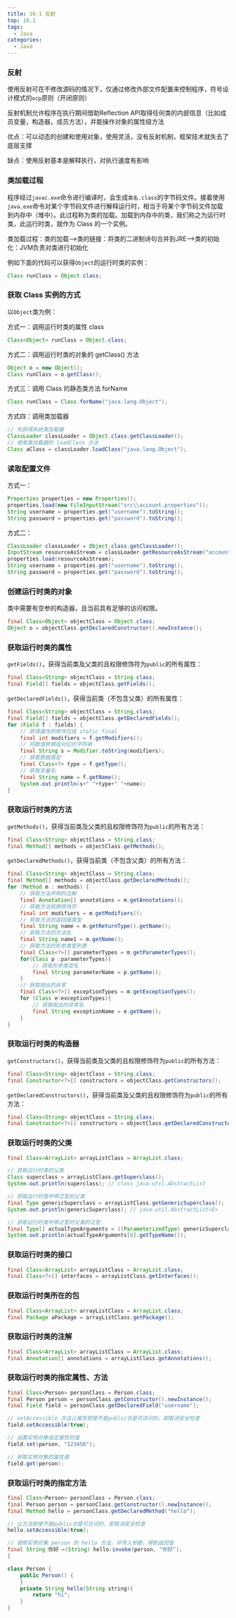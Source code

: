 ```yaml
---
title: 16-1 反射
top: 16.1
tags:
  - Java
categories:
  - Java
---
```


### 反射

使用反射可在不修改源码的情况下，仅通过修改外部文件配置来控制程序，符号设计模式的`ocp`原则（开闭原则）

反射机制允许程序在执行期间借助Reflection API取得任何类的内部信息（比如成员变量，构造器，成员方法），并能操作对象的属性级方法

优点：可以动态的创建和使用对象，使用灵活，没有反射机制，框架技术就失去了底层支撑

缺点：使用反射基本是解释执行，对执行速度有影响

### 类加载过程

程序经过`javac.exe`命令进行编译时，会生成`类名.class`的字节码文件。接着使用`java.exe`命令对某个字节码文件进行解释运行时，相当于将某个字节码文件加载到内存中（堆中）。此过程称为类的加载。加载到内存中的类，我们称之为运行时类，此运行时类，就作为 Class 的一个实例。

类加载过程：类的加载⟶类的链接：将类的二进制诗句合并到JRE⟶类的初始化：JVM负责对类进行初始化

例如下面的代码可以获得`Object`的运行时类的实例：

```java
Class runClass = Object.class;
```

### 获取 Class 实例的方式

以`Object`类为例：

方式一：调用运行时类的属性 class

```java
Class<Object> runClass = Object.class;
```

方式二：调用运行时类的对象的 getClass() 方法

```java
Object o = new Object();
Class runClass = o.getClass();
```

方式三：调用 Class 的静态类方法 forName

```java
Class runClass = Class.forName("java.lang.Object");
```

方式四：调用类加载器

```java
// 先获得系统类加载器 
ClassLoader classLoader = Object.class.getClassLoader();
// 使用类加载器的 loadClass 方法
Class aClass = classLoader.loadClass("java.lang.Object");
```

### 读取配置文件

方式一：

```java
Properties properties = new Properties();
properties.load(new FileInputStream("src\\account.properties"));
String username = properties.get("username").toString();
String password = properties.get("password").toString();
```

方式二：

```java
ClassLoader classLoader = Object.class.getClassLoader();
InputStream resourceAsStream = classLoader.getResourceAsStream("account.properties");
properties.load(resourceAsStream);
String username = properties.get("username").toString();
String password = properties.get("password").toString();
```

### 创建运行时类的对象

类中需要有空参的构造器，且当前具有足够的访问权限。

```java
final Class<Object> objectClass = Object.class;
Object o = objectClass.getDeclaredConstructor().newInstance();
```

### 获取运行时类的属性

`getFields()`，获得当前类及父类的且权限修饰符为`public`的所有属性：

```java
final Class<String> objectClass = String.class;
final Field[] fields = objectClass.getFields();
```

`getDeclaredFields()`，获得当前类（不包含父类）的所有属性：

```java
final Class<String> objectClass = String.class;
final Field[] fields = objectClass.getDeclaredFields();
for (Field f : fields) {
    // 获得属性的修饰包括 static final
    final int modifiers = f.getModifiers();
    // 将数值转换成对应的字符串
    final String s = Modifier.toString(modifiers);
    // 获取数据类型
    final Class<?> type = f.getType();
    // 获取变量名
    final String name = f.getName();
    System.out.println(s+" "+type+" "+name);
}
```

### 获取运行时类的方法

`getMethods()`，获得当前类及父类的且权限修饰符为`public`的所有方法：

```java
final Class<String> objectClass = String.class;
final Method[] methods = objectClass.getMethods();
```

`getDeclaredMethods()`，获得当前类（不包含父类）的所有方法：

```java
final Class<String> objectClass = String.class;
final Method[] methods = objectClass.getDeclaredMethods();
for (Method m : methods) {
    // 获取方法声明的注解
    final Annotation[] annotations = m.getAnnotations();
    // 获取方法权限修饰符
    final int modifiers = m.getModifiers();
    // 获取方法的返回值类型
    final String name = m.getReturnType().getName();
    // 获取方法的方法名
    final String name1 = m.getName();
    // 获取方法的形参类型列表
    final Class<?>[] parameterTypes = m.getParameterTypes();
    for(Class p :parameterTypes){
        // 获取形参类型名
        final String parameterName = p.getName();
    }
    // 获取抛出的异常
    final Class<?>[] exceptionTypes = m.getExceptionTypes();
    for (Class e:exceptionTypes){
        // 获取抛出的异常名
        final String exceptionName = e.getName();
    }
}
```

### 获取运行时类的构造器

`getConstructors()`，获得当前类及父类的且权限修饰符为`public`的所有方法：

```java
final Class<String> objectClass = String.class;
final Constructor<?>[] constructors = objectClass.getConstructors();
```

`getDeclaredConstructors()`，获得当前类及父类的且权限修饰符为`public`的所有方法：

```java
final Class<String> objectClass = String.class;
final Constructor<?>[] constructors = objectClass.getDeclaredConstructors();
```

### 获取运行时类的父类

```java
final Class<ArrayList> arrayListClass = ArrayList.class;

// 获取运行时类的父类
Class superclass = arrayListClass.getSuperclass();
System.out.println(superclass); // class java.util.AbstractList

// 获取运行时类中带泛型的父类
final Type genericSuperclass = arrayListClass.getGenericSuperclass();
System.out.println(genericSuperclass); // java.util.AbstractList<E>

// 获取运行时类中带泛型的父类的泛型
final Type[] actualTypeArguments = ((ParameterizedType) genericSuperclass).getActualTypeArguments();
System.out.println(actualTypeArguments[0].getTypeName());
```

### 获取运行时类的接口

```java
final Class<ArrayList> arrayListClass = ArrayList.class;
final Class<?>[] interfaces = arrayListClass.getInterfaces();
```

### 获取运行时类所在的包

```java
final Class<ArrayList> arrayListClass = ArrayList.class;
final Package aPackage = arrayListClass.getPackage();
```

### 获取运行时类的注解

```java
final Class<ArrayList> arrayListClass = ArrayList.class;
final Annotation[] annotations = arrayListClass.getAnnotations();
```

### 获取运行时类的指定属性、方法

```java
final Class<Person> personClass = Person.class;
final Person person = personClass.getConstructor().newInstance();
final Field field = personClass.getDeclaredField("username");

// setAccessible 方法让属性即使不是public也是可访问的，即取消安全检查
field.setAccessible(true);

// 设置实例对象指定属性的值
field.set(person, "123456");

// 获取实例对象的属性值
field.get(person);
```

### 获取运行时类的指定方法

```java
final Class<Person> personClass = Person.class;
final Person person = personClass.getConstructor().newInstance();
final Method hello = personClass.getDeclaredMethod("hello");

// 让方法即使不是public也是可访问的，即取消安全检查
hello.setAccessible(true);

// 调用实例对象 person 的 hello 方法，并传入参数，得到返回值
final String 你好 =(String) hello.invoke(person, "你好");
}
```

```java
class Person {
    public Person() {
    }
    private String hello(String string){
        return "hi";
    }
}
```

